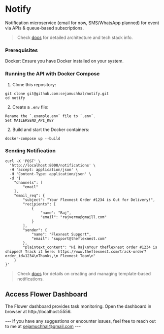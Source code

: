 # Notify
Notification microservice (email for now, SMS/WhatsApp planned) for event via APIs &amp; queue-based subscriptions.
> Check [docs](docs/notify.md) for detailed architecture and tech stack info.

### Prerequisites

Docker: Ensure you have Docker installed on your system.

### Running the API with Docker Compose

1. Clone this repository:
```
git clone git@github.com:sejamuchhal/notify.git
cd notify
```
2. Create a `.env` file:
```
Rename the `.example.env` file to `.env`.
Set MAILERSEND_API_KEY
```
2. Build and start the Docker containers:
```
docker-compose up --build
```

### Sending Notification
```
curl -X 'POST' \
  'http://localhost:8000/notifications' \
  -H 'accept: application/json' \
  -H 'Content-Type: application/json' \
  -d '{
    "channels": [
        "email"
    ],
    "email_req": {
        "subject": "Your Flexnest Order #1234 is Out for Delivery!",
        "recipients": [
            {
                "name": "Raj",
                "email": "rajverma@gmaill.com"
            }
        ],
        "sender": {
            "name": "Flexnest Support",
            "email": "support@theflexnest.com"
        },
        "plaintext_content": "Hi Raj\nYour theflexnest order #1234 is shipped! Track it here: https://www.theflexnest.com/track-order?order_id=1234\nThanks,\n Flexnest Team\n"
    }
}'
```

> Check [docs](docs/template_based_notification.md) for details on creating and managing template-based notifications.

## Access Flower Dashboard

The Flower dashboard provides task monitoring. Open the dashboard in browser at http://localhost:5556.


--- If you have any suggestions or encounter issues, feel free to reach out to me at sejamuchhal@gmail.com --- 